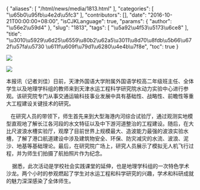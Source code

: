 {
    "aliases": [
        "/html/news/media/1813.html"
    ],
    "categories": [
        "\u65b0\u95fb\u4e2d\u5fc3"
    ],
    "contributors": [],
    "date": "2016-10-21T00:00:00+08:00",
    "isCJKLanguage": true,
    "params": {
        "author": "\u56e2\u59d4"
    },
    "slug": "1813",
    "tags": [
        "\u5a92\u4f53\u5173\u6ce8"
    ],
    "title": "\u3010\u5929\u6d25\u6559\u80b2\u62a5\u3011\u8d70\u8fdb\u5b66\u672f\u57fa\u5730 \u611f\u609f\u79d1\u6280\u4e4b\u7f8e",
    "toc": true
}

![](https://cdn.tfls.online/mirror/full/8f266e4c630341d2474b66b2c39c726dd53c173b.jpeg)




![](https://cdn.tfls.online/mirror/full/321bcf4830f6f3deb4b9ddb6958c5623e0a2824e.png)




  








本报讯（记者刘佳）日前，天津外国语大学附属外国语学校高二年级班主任、全体学生以及地理学科组的教师来到天津水运工程科学研究院水动力实验中心进行参观。该研究院专门从事交通运输科技事业发展中具有基础性、战略性、前瞻性等重大工程建设关键技术的研究。  

   在研究人员的带领下，师生首先来到大型海港内河综合试验厅，通过观测实地模型直观地了解长江各河段的水文特征以及中下游河道整治的工程建设。随后，在大比尺波浪水槽实验厅，观摩了目前世界上规模最大、造波能力最强的波浪实验水槽，了解了港口航道建设中涉及建筑物安全、环保、防灾减灾的水流、波浪、泥沙、地基等基础理论。最后，在研究院广场上，研究人员展示了模拟无人机飞行过程，并为师生们拍摄了航拍照片作为纪念。  

    据悉，此次活动是学校社会实践课堂的延伸，也是地理学科组的一次特色学术沙龙。两个小时的参观燃起了学生对水运工程和科学研究的兴趣，学术和科研成就的魅力深深感染了全体师生。  






  





  



